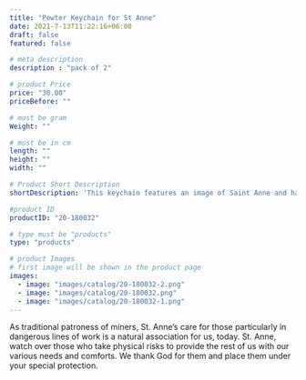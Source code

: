 ```yaml
---
title: "Pewter Keychain for St Anne"
date: 2021-7-13T11:22:16+06:00
draft: false
featured: false

# meta description
description : "pack of 2"

# product Price
price: "30.00"
priceBefore: ""

# must be gram
Weight: ""

# must be in cm
length: ""
height: ""
width: ""

# Product Short Description
shortDescription: 'This keychain features an image of Saint Anne and has a banner across the bottom that reads "Pray for Us". The back side of the medal features the image of minor basilica of St Anne, Bukit Mertajam. 2pcs in a pack.'

#product ID
productID: "20-180032"

# type must be "products"
type: "products"

# product Images
# first image will be shown in the product page
images:
  - image: "images/catalog/20-180032-2.png"
  - image: "images/catalog/20-180032.png"
  - image: "images/catalog/20-180032-1.png"
---
```


As traditional patroness of miners, St. Anne’s care for those particularly in dangerous lines of work is a natural association for us, today. St. Anne, watch over those who take physical risks to provide the rest of us with our various needs and comforts. We thank God for them and place them under your special protection.
